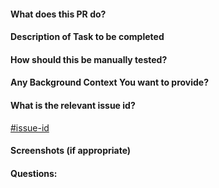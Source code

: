 #### What does this PR do?

#### Description of Task to be completed

#### How should this be manually tested?

#### Any Background Context You want to provide?

#### What is the relevant issue id?

[#issue-id](https://github.com/Merkll/naijahacks-watcher/issues/issue-id)

#### Screenshots (if appropriate)

#### Questions:
